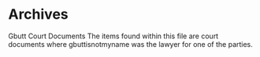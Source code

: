 # Archives
Gbutt Court Documents
The items found within this file are court documents where gbuttisnotmyname was the lawyer for one of the parties.

